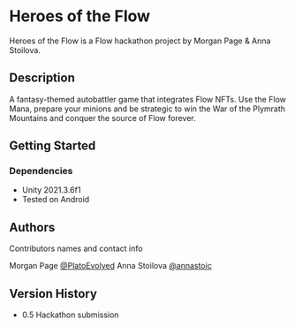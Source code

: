 # Heroes of the Flow

Heroes of the Flow is a Flow hackathon project by Morgan Page & Anna Stoilova.

## Description

A fantasy-themed autobattler game that integrates Flow NFTs. 
Use the Flow Mana, prepare your minions and be strategic to win the War of the Plymrath Mountains and conquer the source of Flow forever.


## Getting Started

### Dependencies

* Unity 2021.3.6f1
* Tested on Android


## Authors

Contributors names and contact info

Morgan Page [@PlatoEvolved](https://twitter.com/PlatoEvolved)
Anna Stoilova [@annastoic](https://twitter.com/annastoic)

## Version History

* 0.5 Hackathon submission

